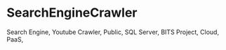 # SearchEngineCrawler
Search Engine, Youtube Crawler, Public, SQL Server, BITS Project, Cloud, PaaS, 
